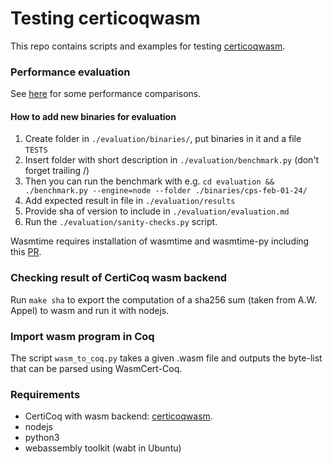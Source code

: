 # Testing certicoqwasm

This repo contains scripts and examples for testing [certicoqwasm](https://github.com/womeier/certicoqwasm).

### Performance evaluation
See [here](./evaluation/evaluation.md) for some performance comparisons.

#### How to add new binaries for evaluation
1) Create folder in `./evaluation/binaries/`, put binaries in it and a file `TESTS`
2) Insert folder with short description in `./evaluation/benchmark.py` (don't forget trailing /)
3) Then you can run the benchmark with e.g. `cd evaluation && ./benchmark.py --engine=node --folder ./binaries/cps-feb-01-24/`
4) Add expected result in file in `./evaluation/results`
5) Provide sha of version to include in `./evaluation/evaluation.md`
6) Run the `./evaluation/sanity-checks.py` script.

Wasmtime requires installation of wasmtime and wasmtime-py including this [PR](https://github.com/bytecodealliance/wasmtime-py/pull/205).

### Checking result of CertiCoq wasm backend
Run `make sha` to export the computation of a sha256 sum (taken from A.W. Appel) to wasm and run it with nodejs.

### Import wasm program in Coq
The script `wasm_to_coq.py` takes a given .wasm file and outputs the byte-list that can be parsed using WasmCert-Coq.


### Requirements
- CertiCoq with wasm backend: [certicoqwasm](https://github.com/womeier/certicoqwasm).
- nodejs
- python3
- webassembly toolkit (wabt in Ubuntu)
